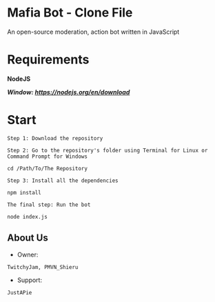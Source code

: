 # Mafia Bot - Clone File

An open-source moderation, action bot written in JavaScript

# Requirements


__NodeJS__

*__Window: https://nodejs.org/en/download__*

# Start

```
Step 1: Download the repository

Step 2: Go to the repository's folder using Terminal for Linux or Command Prompt for Windows

cd /Path/To/The Repository

Step 3: Install all the dependencies

npm install

The final step: Run the bot

node index.js
```

## About Us


* Owner:
```
TwitchyJam, PMVN_Shieru
```

* Support:
```
JustAPie
```
